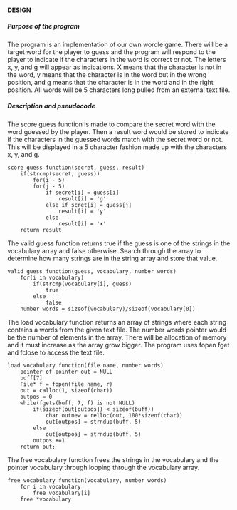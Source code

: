 
#### DESIGN  

##### Purpose of the program

The program is an implementation of our own wordle game. There will be a target word for the player to guess and the
program will respond to the player to indicate if the characters in the word is correct or not. The letters x, y, and g
will appear as indications. X means that the character is not in the word, y means that the character is in the word but
in the wrong position, and g means that the character is in the word and in the right position. All words will be 5
characters long pulled from an external text file. 

##### Description and pseudocode

The score guess function is made to compare the secret word with the word guessed by the player. Then a result word
would be stored to indicate if the characters in the guessed words match with the secret word or not. This will be
displayed in a 5 character fashion made up with the characters x, y, and g.


    score guess function(secret, guess, result) 
        if(strcmp(secret, guess))
            for(i - 5)
            for(j - 5)
                if secret[i] = guess[i]
                    result[i] = 'g'
                else if scret[i] = guess[j]
                    result[i] = 'y'
                else
                    result[i] = 'x'
        return result

The valid guess function returns true if the guess is one of the strings in the vocabulary array and false otherwise.
Search through the array to determine how many strings are in the string array and store that value.

    valid guess function(guess, vocabulary, number words)
        for(i in vocabulary)
            if(strcmp(vocabulary[i], guess)
                true
            else
                false
        number words = sizeof(vocabulary)/sizeof(vocabulary[0])

The load vocabulary function returns an array of strings where each string contains a words from the given text file.
The number words pointer would be the number of elements in the array. There will be allocation of memory and it must
increase as the array grow bigger. The program uses fopen fget and fclose to access the text file.

    load vocabulary function(file name, number words)
        pointer of pointer out = NULL
        buff[7]
        File* f = fopen(file name, r)
        out = calloc(1, sizeof(char))
        outpos = 0
        while(fgets(buff, 7, f) is not NULL)
            if(sizeof(out[outpos]) < sizeof(buff))
                char outnew = relloc(out, 100*sizeof(char))
                out[outpos] = strndup(buff, 5)
            else
                out[outpos] = strndup(buff, 5)
            outpos +=1
        return out;

The free vocabulary function frees the strings in the vocabulary and the pointer vocabulary through looping through the
vocabulary array.

    free vocabulary function(vocabulary, number words)
        for i in vocabulary
            free vocabulary[i]
        free *vocabulary



